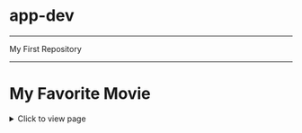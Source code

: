 # app-dev

-------------------------------------------------------------------------------------------------------------------------------------------------

My First Repository 

-------------------------------------------------------------------------------------------------------------------------------------------------

# My Favorite Movie

<details>
  <summary>Click to view page</summary><details>
 <h1 align="Center">
  <img src="https://flxt.tmsimg.com/assets/p7951929_p_v8_aa.jpg" width="400" height="400">
  </h1>
  <h1 align="Center">Narrated through parallel dramas, one in the present and the other ten years in the past, the story follows the friendship of three students at an Indian engineering college and is a satire about the social pressures under an Indian education system..</h1>
</details>


# CONTENT

  * [Trailer](#trailer)
  * [Description](#description)
  * [Film Crew](#film-crew)
  * [Features](#features)
  * [Main Cast](#main-cast)
  * [Download Link](#download-link)
  
----------------------------------------------------------------------------------------------------------------------------------------------------------------------

# Trailer
https://user-images.githubusercontent.com/119830538/205651361-21fda331-876a-4126-9dbd-7bed7cb31965.mp4

<p align="Center">
<h1 align="Center">3 Idiots trailer 3 Idiots is a movie starring Aamir Khan, Madhavan, and Mona Singh. Two friends are searching for their long lost companion. They revisit their college days and recall the memories of their friend who inspired them to think differently, even as the rest of the world called them "idiots".</h1>
</p>

## Description

 3 Idiots (stylized as 3 idiots) is a 2009 Indian Hindi-language coming-of-age comedy-drama film written and directed by Rajkumar Hirani, co-written by Abhijat Joshi and produced by Vidhu Vinod Chopra. Adapted loosely from Chetan Bhagat's novel Five Point Someone,[5] the film stars Aamir Khan, R. Madhavan and Sharman Joshi in the titular roles, marking their reunion 3 years after Rang De Basanti (2006), while Kareena Kapoor, Boman Irani and Omi Vaidya star in pivotal roles. Narrated through parallel dramas, one in the present and the other ten years in the past, the story follows the friendship of three students at an Indian engineering college and is a satire about the social pressures under an Indian education system.
 
 -------------------------------------------------------------------------------------------------------------------------------------------------

<p align="Center">
  <img src="https://th-i.thgim.com/public/migration_catalog/article16414705.ece/alternates/FREE_1200/3_IDIOTS">
  <br/>
  <h1 align="Center">THE 3 IDIOT</h1>
</p>


## FILM CREW
|   | NAMES |
|--------------------------------------------------------------------------------------------------------------------------------------------------------------------------------------------------------------------------------------------------------|----------------------------------------------------------------------------------------------|
| <b>Directed by</b> | *Rajkumar Hirani* |
| <b>Screenplay by</b> | *Abhijat Joshi, Rajkumar Hirani* |
| <b>Story by</b> | *Abhijat Joshi, Rajkumar Hirani* |
| <b>Produced by</b> | *Vidhu Vinod Chopra* |
| <b>Narated by</b> | *R. Madhavan* |
| <b>Cinematograpy</b> | *C. K. Muraleedharan* |

-------------------------------------------------------------------------------------------------------------------------------------------------

### Features

-------------------------------------------------------------------------------------------------------------------------------------------------

<ol>
  <li><b>ARTISTIC PRESENTATION</b></li>
  <li><b>THE SPIRIT OF THE MOVIE</b></li>
  <li><b>DEEP PRESENTATION</b>
    <ol>
      <li>COMEDY</li>
      <li>DRAMA</li>
      <li>INTENSE</li>
    </ol>
  </li>
</ol>

-------------------------------------------------------------------------------------------------------------------------------------------------

## MAIN CAST

  -------------------------------------------------------------------------------------------------------------------------------------------------
  
  **Amir Khan**: *"Ranchhodas Shyamaldas Chanchad*
 
 ![Picture](https://upload.wikimedia.org/wikipedia/commons/thumb/b/ba/Aamir_Khan_From_The_NDTV_Greenathon_at_Yash_Raj_Studios_%2811%29.jpg/318px-Aamir_Khan_From_The_NDTV_Greenathon_at_Yash_Raj_Studios_%2811%29.jpg)
  
  -------------------------------------------------------------------------------------------------------------------------------------------------
  
  **R. Madhavan**: *Farhan Querishi*
  
![Picture](https://upload.wikimedia.org/wikipedia/commons/thumb/c/cc/Madhavan_Saala_Khadoos_%28cropped%29.jpg/250px-Madhavan_Saala_Khadoos_%28cropped%29.jpg)
 
   -------------------------------------------------------------------------------------------------------------------------------------------------
   
**Sharman Joshi**: *Raju Rastogi*

![Pictute](https://upload.wikimedia.org/wikipedia/commons/thumb/4/4b/Sharman_Joshi_still3.jpg/220px-Sharman_Joshi_still3.jpg)

  -------------------------------------------------------------------------------------------------------------------------------------------------
  
**Kareena Kapoor**: *Pia Sahastrabuddhe*

![Picture](https://upload.wikimedia.org/wikipedia/commons/thumb/6/66/Kareena_Kapoor_at_TOIFA16.jpg/328px-Kareena_Kapoor_at_TOIFA16.jpg) 

 -------------------------------------------------------------------------------------------------------------------------------------------------

# Download Link

<p align="Center">
  <img src="https://upload.wikimedia.org/wikipedia/commons/6/69/IMDB_Logo_2016.svg">
  <br/>
  <h1 align="Center">DOWNLOAD THE MOVIE HERE https://www.imdb.com/title/tt1187043/</h1>                                                                                            
</p>


***Glad to see you here! Show some love by [starring](https://github.com/JamesVST?tab=repositories) this repo.***

-------------------------------------------------------------------------------------------------------------------------------------------------

[![Facebook](https://img.shields.io/static/v1.svg?label=follow&message=@JamVista&color=grey&logo=facebook&style=flat&logoColor=white&colorA=blue)](https://www.facebook.com/PEACE.since.2017JWV)

-------------------------------------------------------------------------------------------------------------------------------------------------

### REFERENCE

1. LINKS
   - https://en.wikipedia.org/wiki/List_of_accolades_received_by_3_Idiots
     - https://www.imdb.com/title/tt1187043/
